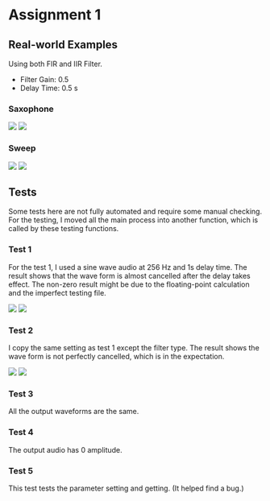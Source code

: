 # Assignment 1

## Real-world Examples
Using both FIR and IIR Filter.

* Filter Gain: 0.5
* Delay Time: 0.5 s

### Saxophone
![](./img/saxophone_fir.png)
![](./img/saxophone_iir.png)

### Sweep
![](./img/sweep_fir.png)
![](./img/sweep_iir.png)

## Tests
Some tests here are not fully automated and require some manual checking. For
the testing, I moved all the main process into another function, which is called
by these testing functions.

### Test 1
For the test 1, I used a sine wave audio at 256 Hz and 1s delay time. The result
shows that the wave form is almost cancelled after the delay takes effect. The
non-zero result might be due to the floating-point calculation and the imperfect
testing file.

![](./img/test1_1.png)
![](./img/test1_2.png)

### Test 2
I copy the same setting as test 1 except the filter type. The result shows the
wave form is not perfectly cancelled, which is in the expectation.

![](./img/test2_1.png)
![](./img/test2_2.png)

### Test 3
All the output waveforms are the same.

### Test 4
The output audio has 0 amplitude.

### Test 5
This test tests the parameter setting and getting. (It helped find a bug.)

